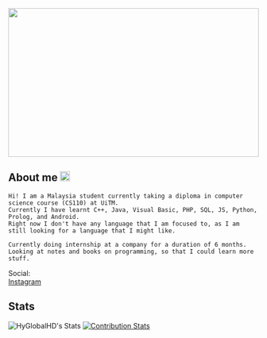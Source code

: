 <img src="https://www.pixelstalk.net/wp-content/uploads/2016/10/Art-landscape-mountains-wallpaper-landscapes-walls.jpg" width="100%" height="300" />

## About me <img src="https://github.githubassets.com/images/mona-loading-dark.gif" width="20" />
```
Hi! I am a Malaysia student currently taking a diploma in computer science course (CS110) at UiTM.
Currently I have learnt C++, Java, Visual Basic, PHP, SQL, JS, Python, Prolog, and Android.
Right now I don't have any language that I am focused to, as I am still looking for a language that I might like.
```
``
Currently doing internship at a company for a duration of 6 months.
Looking at notes and books on programming, so that I could learn more stuff.
``

Social:  
[Instagram](https://instagram.com/hyglobalhd)

## Stats
![HyGlobalHD's Stats](https://github-readme-stats.vercel.app/api?username=HyGlobalHD&count_private=true&show_icons=true&theme=vue-dark&hide_title=true)
[![Contribution Stats](https://github-contribution-stats.vercel.app/api/?username=HyGlobalHD)](https://github.com/LordDashMe/github-contribution-stats/)



<!--
**HyGlobalHD/HyGlobalHD** is a ✨ _special_ ✨ repository because its `README.md` (this file) appears on your GitHub profile.

Still doesn't know what to add, maybe in the future
-->
